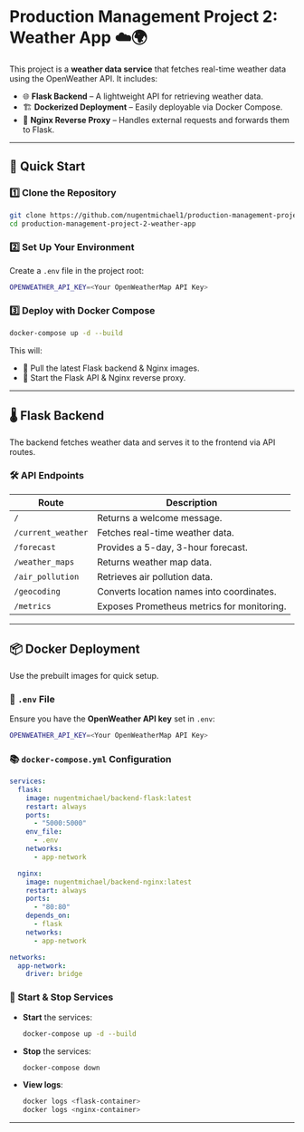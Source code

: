 # **Production Management Project 2: Weather App** ☁️🌍

This project is a **weather data service** that fetches real-time weather data using the OpenWeather API. It includes:

- 🌐 **Flask Backend** – A lightweight API for retrieving weather data.
- 🏗️ **Dockerized Deployment** – Easily deployable via Docker Compose.
- 🚀 **Nginx Reverse Proxy** – Handles external requests and forwards them to Flask.

---

## **🚀 Quick Start**

### **1️⃣ Clone the Repository**

```sh
git clone https://github.com/nugentmichael1/production-management-project-2-weather-app.git
cd production-management-project-2-weather-app
```

### **2️⃣ Set Up Your Environment**

Create a `.env` file in the project root:

```sh
OPENWEATHER_API_KEY=<Your OpenWeatherMap API Key>
```

### **3️⃣ Deploy with Docker Compose**

```sh
docker-compose up -d --build
```

This will:

- 🚀 Pull the latest Flask backend & Nginx images.
- 🔄 Start the Flask API & Nginx reverse proxy.

---

## **🌡️ Flask Backend**

The backend fetches weather data and serves it to the frontend via API routes.

### **🛠️ API Endpoints**

| **Route**          | **Description**                            |
| ------------------ | ------------------------------------------ |
| `/`                | Returns a welcome message.                 |
| `/current_weather` | Fetches real-time weather data.            |
| `/forecast`        | Provides a 5-day, 3-hour forecast.         |
| `/weather_maps`    | Returns weather map data.                  |
| `/air_pollution`   | Retrieves air pollution data.              |
| `/geocoding`       | Converts location names into coordinates.  |
| `/metrics`         | Exposes Prometheus metrics for monitoring. |

---

## **📦 Docker Deployment**

Use the prebuilt images for quick setup.

### **📝 ****************************`.env`**************************** File**

Ensure you have the **OpenWeather API key** set in `.env`:

```sh
OPENWEATHER_API_KEY=<Your OpenWeatherMap API Key>
```

### **📚 ****************************`docker-compose.yml`**************************** Configuration**

```yaml
services:
  flask:
    image: nugentmichael/backend-flask:latest
    restart: always
    ports:
      - "5000:5000"
    env_file:
      - .env
    networks:
      - app-network

  nginx:
    image: nugentmichael/backend-nginx:latest
    restart: always
    ports:
      - "80:80"
    depends_on:
      - flask
    networks:
      - app-network

networks:
  app-network:
    driver: bridge
```

### **🔄 Start & Stop Services**

- **Start** the services:
  ```sh
  docker-compose up -d --build
  ```
- **Stop** the services:
  ```sh
  docker-compose down
  ```
- **View logs**:
  ```sh
  docker logs <flask-container>
  docker logs <nginx-container>
  ```

---

